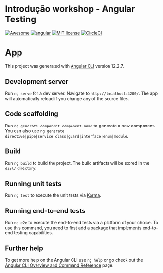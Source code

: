 Introdução workshop - Angular Testing
================================

[![Awesome](https://awesome.re/badge.svg)](https://awesome.re)
[![angular](./src/angular.svg)](https://badges.aleen42.com/src/angular.svg)
[![MIT license](http://img.shields.io/badge/license-MIT-brightgreen.svg?style=flat)](http://opensource.org/licenses/MIT)
[![CircleCI](https://circleci.com/gh/lyndontavares/angular-12-testing-circle-ci-intro.svg?style=shield)](https://circleci.com/gh/lyndontavares/angular-12-testing-circle-ci-intro)

# App

This project was generated with [Angular CLI](https://github.com/angular/angular-cli) version 12.2.7.

## Development server

Run `ng serve` for a dev server. Navigate to `http://localhost:4200/`. The app will automatically reload if you change any of the source files.

## Code scaffolding

Run `ng generate component component-name` to generate a new component. You can also use `ng generate directive|pipe|service|class|guard|interface|enum|module`.

## Build

Run `ng build` to build the project. The build artifacts will be stored in the `dist/` directory.

## Running unit tests

Run `ng test` to execute the unit tests via [Karma](https://karma-runner.github.io).

## Running end-to-end tests

Run `ng e2e` to execute the end-to-end tests via a platform of your choice. To use this command, you need to first add a package that implements end-to-end testing capabilities.

## Further help

To get more help on the Angular CLI use `ng help` or go check out the [Angular CLI Overview and Command Reference](https://angular.io/cli) page.
